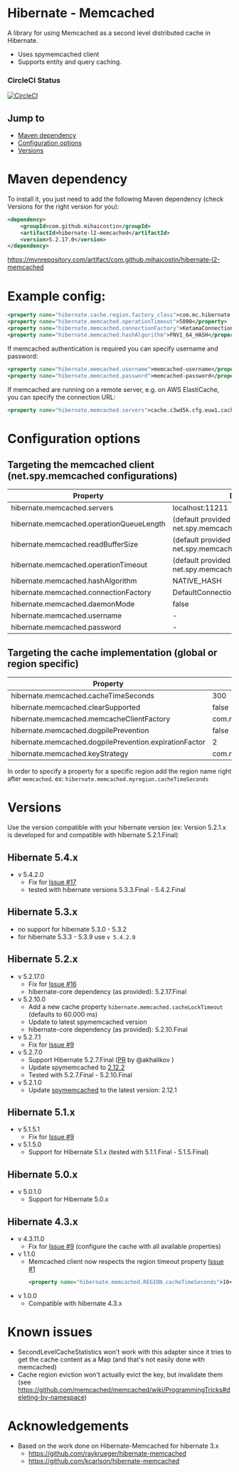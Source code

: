 # Hibernate - Memcached
A library for using Memcached as a second level distributed cache in Hibernate.
  * Uses spymemcached client
  * Supports entity and query caching.

### CircleCI Status
[![CircleCI](https://circleci.com/gh/mihaicostin/hibernate-l2-memcached/tree/master.svg?style=svg)](https://circleci.com/gh/mihaicostin/hibernate-l2-memcached/tree/master)


## Jump to
- [Maven dependency](https://github.com/mihaicostin/hibernate-l2-memcached/#maven-dependency)
- [Configuration options](https://github.com/mihaicostin/hibernate-l2-memcached/#configuration-options)
- [Versions](https://github.com/mihaicostin/hibernate-l2-memcached#versions)

# Maven dependency

To install it, you just need to add the following Maven dependency (check Versions for the right version for you):
```xml
<dependency>
    <groupId>com.github.mihaicostin</groupId>
    <artifactId>hibernate-l2-memcached</artifactId>
    <version>5.2.17.0</version>
</dependency>
```

https://mvnrepository.com/artifact/com.github.mihaicostin/hibernate-l2-memcached


# Example config:

```xml
<property name="hibernate.cache.region.factory_class">com.mc.hibernate.memcached.MemcachedRegionFactory</property>
<property name="hibernate.memcached.operationTimeout">5000</property>
<property name="hibernate.memcached.connectionFactory">KetamaConnectionFactory</property>
<property name="hibernate.memcached.hashAlgorithm">FNV1_64_HASH</property>
```

If memcached authentication is required you can specify username and password:

```xml
<property name="hibernate.memcached.username">memcached-username</property>
<property name="hibernate.memcached.password">memcached-password</property>
```

If memcached are running on a remote server, e.g. on AWS ElastiCache, you can specify the connection URL:

```xml
<property name="hibernate.memcached.servers">cache.c3wd5k.cfg.euw1.cache.amazonaws.com:11211</property>
```

# Configuration options 

## Targeting the memcached client (net.spy.memcached configurations)

| Property                                  | Default Value |
|-------------------------------------------|---------------|
| hibernate.memcached.servers| localhost:11211|
| hibernate.memcached.operationQueueLength | (default provided by net.spy.memcached.DefaultConnectionFactory) |
| hibernate.memcached.readBufferSize | (default provided by net.spy.memcached.DefaultConnectionFactory) |
| hibernate.memcached.operationTimeout | (default provided by net.spy.memcached.DefaultConnectionFactory) |
| hibernate.memcached.hashAlgorithm | NATIVE_HASH |
| hibernate.memcached.connectionFactory | DefaultConnectionFactory |
| hibernate.memcached.daemonMode | false |
| hibernate.memcached.username | - |
| hibernate.memcached.password | - |

## Targeting the cache implementation (global or region specific)

| Property                                  | Default Value |
|-------------------------------------------|---------------|
| hibernate.memcached.cacheTimeSeconds      |300            |
| hibernate.memcached.clearSupported        |false          |
| hibernate.memcached.memcacheClientFactory | com.mc.hibernate.memcached.spymemcached.SpyMemcacheClientFactory |
| hibernate.memcached.dogpilePrevention     | false |
| hibernate.memcached.dogpilePrevention.expirationFactor| 2 |
| hibernate.memcached.keyStrategy | com.mc.hibernate.memcached.keystrategy.Sha1KeyStrategy |

In order to specify a property for a specific region add the region name right after `memcached`. ex: `hibernate.memcached.myregion.cacheTimeSeconds`

# Versions
Use the version compatible with your hibernate version (ex: Version 5.2.1.x is developed for and compatible with hibernate 5.2.1.Final)

## Hibernate 5.4.x
* v 5.4.2.0 
    - Fix for [Issue #17](https://github.com/mihaicostin/hibernate-l2-memcached/issues/17)
    - tested with hibernate versions 5.3.3.Final - 5.4.2.Final

## Hibernate 5.3.x
* no support for hibernate 5.3.0 - 5.3.2
* for hibernate 5.3.3 - 5.3.9 use `v 5.4.2.0`

## Hibernate 5.2.x
*  v 5.2.17.0
    - Fix for [Issue #16](https://github.com/mihaicostin/hibernate-l2-memcached/issues/16)
    - hibernate-core dependency (as provided): 5.2.17.Final
*  v 5.2.10.0
    - Add a new cache property `hibernate.memcached.cacheLockTimeout` (defaults to 60.000 ms)
    - Update to latest spymemcached version
    - hibernate-core dependency (as provided): 5.2.10.Final
*  v 5.2.7.1
    - Fix for [Issue #9](https://github.com/mihaicostin/hibernate-l2-memcached/issues/9)      
*  v 5.2.7.0
    - Support Hibernate 5.2.7.Final ([PR](https://github.com/mihaicostin/hibernate-l2-memcached/pull/6) by @akhalikov )
    - Update spymemcached to [2.12.2](https://github.com/couchbase/spymemcached/releases/tag/2.12.2)
    - Tested with 5.2.7.Final - 5.2.10.Final
*  v 5.2.1.0
    - Update [spymemcached](https://github.com/couchbase/spymemcached) to the latest version: 2.12.1

## Hibernate 5.1.x
* v 5.1.5.1
    - Fix for [Issue #9](https://github.com/mihaicostin/hibernate-l2-memcached/issues/9)
* v 5.1.5.0
    - Support for Hibernate 5.1.x (tested with 5.1.1.Final - 5.1.5.Final)

## Hibernate 5.0.x
* v 5.0.1.0
    - Support for Hibernate 5.0.x

## Hibernate 4.3.x
* v 4.3.11.0
    - Fix for [Issue #9](https://github.com/mihaicostin/hibernate-l2-memcached/issues/9) (configure the cache with all available properties)
* v 1.1.0
    - Memcached client now respects the region timeout property [Issue #1](https://github.com/mihaicostin/hibernate-l2-memcached/issues/1)
      ```xml
      <property name="hibernate.memcached.REGION.cacheTimeSeconds">10</property>
      ``` 
* v 1.0.0
    - Compatible with hibernate 4.3.x

# Known issues
- SecondLevelCacheStatistics won't work with this adapter since it tries to get the cache content as a Map (and that's not easily done with memcached)
- Cache region eviction won't actually evict the key, but invalidate them (see https://github.com/memcached/memcached/wiki/ProgrammingTricks#deleting-by-namespace)  
 
  
# Acknowledgements
* Based on the work done on Hibernate-Memcached for hibernate 3.x
    * https://github.com/raykrueger/hibernate-memcached
    * https://github.com/kcarlson/hibernate-memcached

